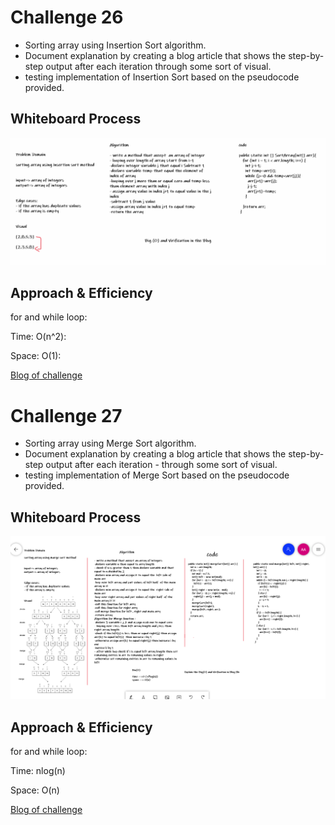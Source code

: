 # Challenge 26

- Sorting array using Insertion Sort algorithm.
- Document explanation by creating a blog article that shows the step-by-step output after each iteration through some sort of visual.
- testing implementation of Insertion Sort based on the pseudocode provided.

## Whiteboard Process

![image](img/ch26.PNG)

## Approach & Efficiency

for and while loop:

Time: O(n^2):

Space: O(1):

[Blog of challenge](https://github.com/abrar189/data-structures-and-algorithms1/blob/challenge26/java/challenge26/Blog.md)


# Challenge 27

- Sorting array using Merge Sort algorithm.
- Document explanation by creating a blog article that shows the step-by-step output after each iteration - through some sort of visual.
- testing implementation of Merge Sort based on the pseudocode provided.

## Whiteboard Process

![image](img/ch27.PNG)

## Approach & Efficiency

for and while loop:

Time: nlog(n)

Space: O(n)

[Blog of challenge](https://github.com/abrar189/data-structures-and-algorithms1/blob/challenge27/java/challenge26/Blog27.md)
